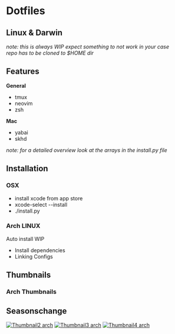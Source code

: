 # Dotfiles

## Linux & Darwin

_note: this is always WIP expect something to not work in your case_  
_repo has to be cloned to $HOME dir_

## Features

**General**  
- tmux
- neovim
- zsh

**Mac**  
- yabai
- skhd

_note: for a detailed overview look at the arrays in the install.py file_

## Installation

### OSX

- install xcode from app store
- xcode-select --install
- ./install.py

### Arch LINUX

Auto install WIP

- Install dependencies
- Linking Configs

## Thumbnails

### Arch Thumbnails

## Seasonschange
[![Thumbnail2 arch](https://i.imgur.com/xWP2mlu.png)](https://github.com/danielnehrig/dotfiles/wiki/arch)
[![Thumbnail3 arch](https://i.imgur.com/DWxgVRB.png)](https://github.com/danielnehrig/dotfiles/wiki/arch)
[![Thumbnail4 arch](https://i.imgur.com/5QFGV6y.png)](https://github.com/danielnehrig/dotfiles/wiki/arch)
